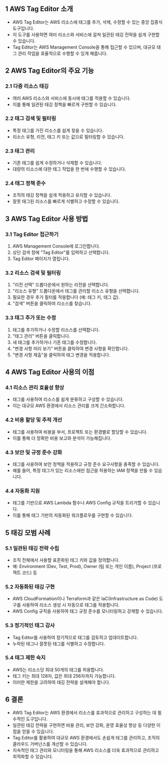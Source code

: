 ## 1 AWS Tag Editor 소개

- AWS Tag Editor는 AWS 리소스에 태그를 추가, 삭제, 수정할 수 있는 중앙 집중식 도구입니다.
- 이 도구를 사용하면 여러 리소스와 서비스에 걸쳐 일관된 태깅 전략을 쉽게 구현할 수 있습니다.
- Tag Editor는 AWS Management Console을 통해 접근할 수 있으며, 대규모 태그 관리 작업을 효율적으로 수행할 수 있게 해줍니다.



## 2 AWS Tag Editor의 주요 기능

### 2.1 다중 리소스 태깅

- 여러 AWS 리소스와 서비스에 동시에 태그를 적용할 수 있습니다.
- 이를 통해 일관된 태깅 정책을 빠르게 구현할 수 있습니다.



### 2.2 태그 검색 및 필터링

- 특정 태그를 가진 리소스를 쉽게 찾을 수 있습니다.
- 리소스 유형, 리전, 태그 키 또는 값으로 필터링할 수 있습니다.



### 2.3 태그 관리

- 기존 태그를 쉽게 수정하거나 삭제할 수 있습니다.
- 대량의 리소스에 대한 태그 작업을 한 번에 수행할 수 있습니다.



### 2.4 태그 정책 준수

- 조직의 태깅 정책을 쉽게 적용하고 유지할 수 있습니다.
- 잘못 태그된 리소스를 빠르게 식별하고 수정할 수 있습니다.



## 3 AWS Tag Editor 사용 방법

### 3.1 Tag Editor 접근하기

1. AWS Management Console에 로그인합니다.
2. 상단 검색 창에 "Tag Editor"를 입력하고 선택합니다.
3. Tag Editor 페이지가 열립니다.



### 3.2 리소스 검색 및 필터링

1. "리전 선택" 드롭다운에서 원하는 리전을 선택합니다.
2. "리소스 유형" 드롭다운에서 태그를 관리할 리소스 유형을 선택합니다.
3. 필요한 경우 추가 필터를 적용합니다 (예: 태그 키, 태그 값).
4. "검색" 버튼을 클릭하여 리소스를 찾습니다.



### 3.3 태그 추가 또는 수정

1. 태그를 추가하거나 수정할 리소스를 선택합니다.
2. "태그 관리" 버튼을 클릭합니다.
3. 새 태그를 추가하거나 기존 태그를 수정합니다.
4. "변경 사항 미리 보기" 버튼을 클릭하여 변경 사항을 확인합니다.
5. "변경 사항 제출"을 클릭하여 태그 변경을 적용합니다.



## 4 AWS Tag Editor 사용의 이점

### 4.1 리소스 관리 효율성 향상

- 태그를 사용하여 리소스를 쉽게 분류하고 구성할 수 있습니다.
- 이는 대규모 AWS 환경에서 리소스 관리를 크게 간소화합니다.



### 4.2 비용 할당 및 추적 개선

- 태그를 사용하여 비용을 부서, 프로젝트 또는 환경별로 할당할 수 있습니다.
- 이를 통해 더 정확한 비용 보고와 분석이 가능해집니다.



### 4.3 보안 및 규정 준수 강화

- 태그를 사용하여 보안 정책을 적용하고 규정 준수 요구사항을 충족할 수 있습니다.
- 예를 들어, 특정 태그가 있는 리소스에만 접근을 허용하는 IAM 정책을 만들 수 있습니다.



### 4.4 자동화 지원

- 태그를 기반으로 AWS Lambda 함수나 AWS Config 규칙을 트리거할 수 있습니다.
- 이를 통해 태그 기반의 자동화된 워크플로우를 구현할 수 있습니다.



## 5 태깅 모범 사례

### 5.1 일관된 태깅 전략 수립

- 조직 전체에서 사용할 표준화된 태그 키와 값을 정의합니다.
- 예: Environment (Dev, Test, Prod), Owner (팀 또는 개인 이름), Project (프로젝트 코드) 등



### 5.2 자동화된 태깅 구현

- AWS CloudFormation이나 Terraform과 같은 IaC(Infrastructure as Code) 도구를 사용하여 리소스 생성 시 자동으로 태그를 적용합니다.
- AWS Config 규칙을 사용하여 태그 규정 준수를 모니터링하고 강제할 수 있습니다.



### 5.3 정기적인 태그 감사

- Tag Editor를 사용하여 정기적으로 태그를 검토하고 업데이트합니다.
- 누락된 태그나 잘못된 태그를 식별하고 수정합니다.



### 5.4 태그 제한 숙지

- AWS는 리소스당 최대 50개의 태그를 허용합니다.
- 태그 키는 최대 128자, 값은 최대 256자까지 가능합니다.
- 이러한 제한을 고려하여 태깅 전략을 설계해야 합니다.



## 6 결론

- AWS Tag Editor는 AWS 환경에서 리소스를 효과적으로 관리하고 구성하는 데 필수적인 도구입니다.
- 일관된 태깅 전략을 구현하면 비용 관리, 보안 강화, 운영 효율성 향상 등 다양한 이점을 얻을 수 있습니다.
- Tag Editor를 활용하여 대규모 AWS 환경에서도 손쉽게 태그를 관리하고, 조직의 클라우드 거버넌스를 개선할 수 있습니다.
- 지속적인 태그 관리와 모니터링을 통해 AWS 리소스를 더욱 효과적으로 관리하고 최적화할 수 있습니다.